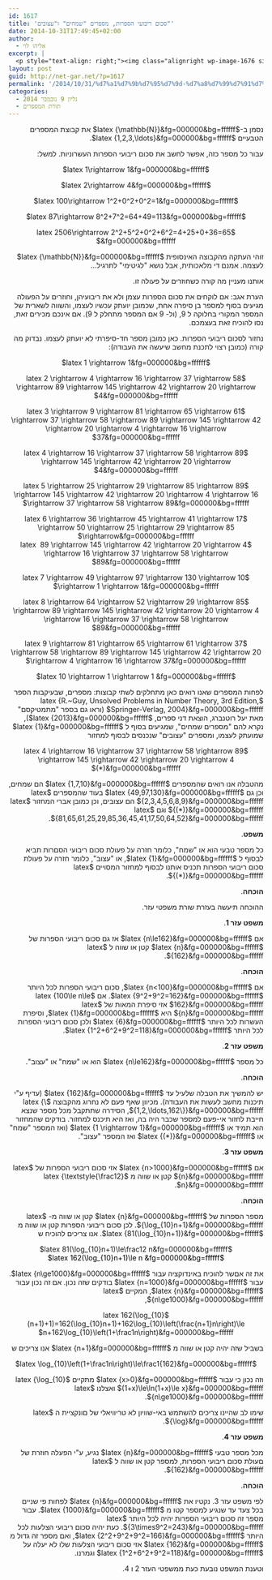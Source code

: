 ```yaml
---
id: 1617
title: 'סכום ריבועי הספרות, מספרים "שמחים" ו"עצובים"'
date: 2014-10-31T17:49:45+02:00
author:
  - אליהו לוי
excerpt: |
  <p style="text-align: right;"><img class="alignright wp-image-1676 size-full" src="http://net-gar.net/wp-content/uploads/2014/10/wath1.png" alt="" width="135" height="58" />מה שהמתמטיקה לא תהיה, היא יפה. ובגיליון הזה יש מאמר יפה על מספרים "שמחים ועצובים". הוא מספר על תהליך מסוים שאפשר לעשות על מספרים: לקחת את סכום ריבועי הספרות שלהם. זוהי פונקציה מן המספרים הטבעיים לעצמם. מה קורה כשחוזרים על התהליך? כלומר מפעילים את הפונקציה על מספר, ואז על ערך הפונקציה שהתקבל, ואז על הערך החדש שהתקבל, וכו'? האם אתם יכולים לנחש מה יקרה?</p>
layout: post
guid: http://net-gar.net/?p=1617
permalink: '/2014/10/31/%d7%a1%d7%9b%d7%95%d7%9d-%d7%a8%d7%99%d7%91%d7%95%d7%a2%d7%99-%d7%94%d7%a1%d7%a4%d7%a8%d7%95%d7%aa-%d7%9e%d7%a1%d7%a4%d7%a8%d7%99%d7%9d-%d7%a9%d7%9e%d7%97%d7%99%d7%9d-%d7%95%d7%a2%d7%a6%d7%95/'
categories:
  - גליון 9 נובמבר 2014
  - תורת המספרים
---
```

<p style="direction: rtl;">
  נסמן ב-$latex {\mathbb{N}}&fg=000000&bg=ffffff$ את קבוצת המספרים הטבעיים $latex {1,2,3,\ldots}&fg=000000&bg=ffffff$.
</p>

<p style="direction: rtl;">
  עבור כל מספר כזה, אפשר לחשב את סכום ריבועי הספרות העשרוניות. למשל:
</p>

<p style="direction: rtl; text-align: center;">
  $latex 1\rightarrow 1&fg=000000&bg=ffffff$
</p>

<p style="direction: rtl; text-align: center;">
  $latex 2\rightarrow 4&fg=000000&bg=ffffff$
</p>

<p style="direction: rtl; text-align: center;">
  $latex 100\rightarrow 1^2+0^2+0^2=1&fg=000000&bg=ffffff$
</p>

<p style="direction: rtl; text-align: center;">
  $latex 87\rightarrow 8^2+7^2=64+49=113&fg=000000&bg=ffffff$
</p>

<p style="direction: rtl; text-align: center;">
  $latex 2506\rightarrow 2^2+5^2+0^2+6^2=4+25+0+36=65 &fg=000000&bg=ffffff$
</p>

<p style="direction: rtl;">
  זוהי העתקה מהקבוצה האינסופית $latex {\mathbb{N}}&fg=000000&bg=ffffff$ לעצמה. אמנם די מלאכותית, אבל נושא "לגיטימי" לתרגיל&#8230;
</p>

<p style="direction: rtl;">
  אותנו מעניין מה קורה כשחוזרים על פעולה זו.
</p>

<p style="direction: rtl;">
  הערת אגב: אם לוקחים את סכום הספרות עצמן ולא את ריבועיהן, וחוזרים על הפעולה מגיעים בסוף למספר בן סיפרה אחת, שכמובן יועתק עכשיו לעצמו, והשווה לשארית של המספר המקורי בחלוקה ל 9, (ול- 9 אם המספר מתחלק ל 9). אם אינכם מכירים זאת, נסו להוכיח זאת בעצמכם.
</p>

<p style="direction: rtl;">
  נחזור לסכום ריבועי הספרות. כאן כמובן מספר חד-סיפרתי לא יועתק לעצמו. נבדוק מה קורה (כמובן רצוי לתכנת מחשב שיעשה את העבודה):
</p>

<p style="direction: rtl; text-align: center;">
  $latex 1 \rightarrow 1&fg=000000&bg=ffffff$
</p>

<p style="direction: rtl; text-align: center;">
  $latex 2 \rightarrow 4 \rightarrow 16 \rightarrow 37 \rightarrow 58 \rightarrow 89 \rightarrow 145 \rightarrow 42 \rightarrow 20 \rightarrow 4&fg=000000&bg=ffffff$
</p>

<p style="direction: rtl; text-align: center;">
  $latex 3 \rightarrow 9 \rightarrow 81 \rightarrow 65 \rightarrow 61 \rightarrow 37 \rightarrow 58 \rightarrow 89 \rightarrow 145 \rightarrow 42 \rightarrow 20 \rightarrow 4 \rightarrow 16 \rightarrow 37&fg=000000&bg=ffffff$
</p>

<p style="direction: rtl; text-align: center;">
  $latex 4 \rightarrow 16 \rightarrow 37 \rightarrow 58 \rightarrow 89 \rightarrow 145 \rightarrow 42 \rightarrow 20 \rightarrow 4&fg=000000&bg=ffffff$
</p>

<p style="direction: rtl; text-align: center;">
  $latex 5 \rightarrow 25 \rightarrow 29 \rightarrow 85 \rightarrow 89 \rightarrow 145 \rightarrow 42 \rightarrow 20 \rightarrow 4 \rightarrow 16 \rightarrow 37 \rightarrow 58 \rightarrow 89&fg=000000&bg=ffffff$
</p>

<p style="direction: rtl; text-align: center;">
  $latex 6 \rightarrow 36 \rightarrow 45 \rightarrow 41 \rightarrow 17 \rightarrow 50 \rightarrow 25 \rightarrow 29 \rightarrow 85 \rightarrow&fg=000000&bg=ffffff$<br /> $latex  89 \rightarrow 145 \rightarrow 42 \rightarrow 20 \rightarrow 4 \rightarrow 16 \rightarrow 37 \rightarrow 58 \rightarrow 89&fg=000000&bg=ffffff$
</p>

<p style="direction: rtl; text-align: center;">
  $latex 7 \rightarrow 49 \rightarrow 97 \rightarrow 130 \rightarrow 10 \rightarrow 1 \rightarrow 1&fg=000000&bg=ffffff$
</p>

<p style="direction: rtl; text-align: center;">
  $latex 8 \rightarrow 64 \rightarrow 52 \rightarrow 29 \rightarrow 85 \rightarrow 89 \rightarrow 145 \rightarrow 42 \rightarrow 20 \rightarrow 4 \rightarrow 16 \rightarrow 37 \rightarrow 58 \rightarrow 89&fg=000000&bg=ffffff$
</p>

<p style="direction: rtl; text-align: center;">
  $latex 9 \rightarrow 81 \rightarrow 65 \rightarrow 61 \rightarrow 37 \rightarrow 58 \rightarrow 89 \rightarrow 145 \rightarrow 42 \rightarrow 20 \rightarrow 4 \rightarrow 16 \rightarrow 37&fg=000000&bg=ffffff$
</p>

<p style="direction: rtl; text-align: center;">
  $latex 10 \rightarrow 1 \rightarrow 1 &fg=000000&bg=ffffff$
</p>

<p style="direction: rtl;">
  לפחות המספרים שאנו רואים כאן מתחלקים לשתי קבוצות: מספרים, שבעיקבות הספר $latex {R.~Guy, Unsolved Problems in Number Theory, 3rd Edition, Springer-Verlag, 2004}&fg=000000&bg=ffffff$ (וראו גם בספר "מתמטיקסם" מאת יעל רוטנברג, הוצאת דני ספרים, $latex {2013}&fg=000000&bg=ffffff$), נקרא להם "מספרים שמחים", שמגיעים בסוף ל $latex {1}&fg=000000&bg=ffffff$ שמועתק לעצמו, ומספרים "עצובים" שנכנסים לבסוף למחזור
</p>

<p style="direction: rtl;" align="center">
  $latex 4 \rightarrow 16 \rightarrow 37 \rightarrow 58 \rightarrow 89 \rightarrow 145 \rightarrow 42 \rightarrow 20 \rightarrow 4 (*)&fg=000000&bg=ffffff$
</p>

<p style="direction: rtl;">
  מהטבלה אנו רואים שהמספרים $latex {1,7,10}&fg=000000&bg=ffffff$ הם שמחים, וכן גם $latex {49,97,130}&fg=000000&bg=ffffff$ בעוד שהמספרים $latex {2,3,4,5,6,8,9}&fg=000000&bg=ffffff$ הם עצובים, וכן כמובן אברי המחזור $latex {(*)}&fg=000000&bg=ffffff$ וגם $latex {81,65,61,25,29,85,36,45,41,17,50,64,52}&fg=000000&bg=ffffff$.
</p>

<p style="direction: rtl;">
  <b>משפט</b>.
</p>

<p style="direction: rtl;">
  כל מספר טבעי הוא או "שמח", כלומר חזרה על פעולת סכום ריבועי הסםרות תביא לבסוף ל $latex {1}&fg=000000&bg=ffffff$, או "עצוב", כלומר חזרה על פעולת סכום ריבועי הספרות תכניס אותנו לבסוף למחזור המסויים $latex {(*)}&fg=000000&bg=ffffff$.
</p>

<p style="direction: rtl;">
  <b>הוכחה</b>.
</p>

<p style="direction: rtl;">
  ההוכחה תיעשה בעזרת שורת משפטי עזר.
</p>

<p style="direction: rtl;">
  <b>משפט עזר 1</b>.
</p>

<p style="direction: rtl;">
  אם $latex {n\le162}&fg=000000&bg=ffffff$ אז גם סכום ריבועי הספרות של $latex {n}&fg=000000&bg=ffffff$ קטן או שווה ל $latex {162}&fg=000000&bg=ffffff$.
</p>

<p style="direction: rtl;">
  <b>הוכחה</b>.
</p>

<p style="direction: rtl;">
  אם $latex {n<100}&fg=000000&bg=ffffff$, סכום ריבועי הספרות לכל היותר $latex {9^2+9^2=162}&fg=000000&bg=ffffff$. אם $latex {100\le n\le 162}&fg=000000&bg=ffffff$ אזי סיפרת המאות של $latex {n}&fg=000000&bg=ffffff$ היא $latex {1}&fg=000000&bg=ffffff$, וסיפרת העשרות לכל היותר $latex {6}&fg=000000&bg=ffffff$ ולכן סכום ריבועי הספרות לכל היותר $latex {1^2+6^2+9^2=118}&fg=000000&bg=ffffff$.
</p>

<p style="direction: rtl;">
  <b>משפט עזר 2</b>.
</p>

<p style="direction: rtl;">
  כל מספר $latex {n\le162}&fg=000000&bg=ffffff$ הוא או "שמח" או "עצוב".
</p>

<p style="direction: rtl;">
  <b>הוכחה</b>.
</p>

<p style="direction: rtl;">
  יש להמשיך את הטבלה שלעיל עד $latex {162}&fg=000000&bg=ffffff$ (עדיף ע"י תיכנות מחשב לעשות את העבודה). מכיוון שאף פעם לא נחרוג מהקבוצה $latex {\{1,2,\ldots,162\}}&fg=000000&bg=ffffff$, הסידרה שתתקבל מכל מספר שנצא חייבת לחזור אי-פעם למספר שכבר היה בה, ואז היא תיכנס למחזור. בודקים שהמחזור הוא תמיד או $latex {1 \rightarrow 1}&fg=000000&bg=ffffff$ (ואז המספר "שמח" או $latex {(*)}&fg=000000&bg=ffffff$ ואז המספר "עצוב".
</p>

<p style="direction: rtl;">
  <b>משפט עזר 3</b>.
</p>

<p style="direction: rtl;">
  אם $latex {n>1000}&fg=000000&bg=ffffff$ אזי סכום ריבועי הספרות של $latex {n}&fg=000000&bg=ffffff$ קטן או שווה מ $latex {\textstyle{\frac12} n}&fg=000000&bg=ffffff$.
</p>

<p style="direction: rtl;">
  <b>הוכחה</b>.
</p>

<p style="direction: rtl;">
  מספר הספרות של $latex {n}&fg=000000&bg=ffffff$ קטן או שווה מ- $latex {\log_{10}n+1}&fg=000000&bg=ffffff$. לכן סכום ריבועי הספרות קטן או שווה מ $latex {81(\log_{10}n+1)}&fg=000000&bg=ffffff$. אנו צריכים להוכיח ש
</p>

<p style="direction: rtl; text-align: center;">
  $latex 81(\log_{10}n+1)\le\frac12 n&fg=000000&bg=ffffff$<br /> <span style="color: #000000;">$latex 162(\log_{10}n+1)\le n &fg=000000&bg=ffffff$</span>
</p>

<p style="direction: rtl;">
  את זה אםשר להוכיח באינדוקציה עבור $latex {n\ge1000}&fg=000000&bg=ffffff$. עבור $latex {n=1000}&fg=000000&bg=ffffff$ בודקים שזה נכון. אם זה נכון עבור $latex {n}&fg=000000&bg=ffffff$, המקיים $latex {n\ge1000}&fg=000000&bg=ffffff$,
</p>

<p style="direction: rtl;" align="center">
  $latex 162(\log_{10}(n+1)+1)=162(\log_{10}n+1)+162\log_{10}\left(\frac{n+1}n\right)\le n+162\log_{10}\left(1+\frac1n\right)&fg=000000&bg=ffffff$
</p>

<p style="direction: rtl;">
  בשביל שזה יהיה קטן או שווה מ $latex {n+1}&fg=000000&bg=ffffff$ אנו צריכים ש
</p>

<p style="direction: rtl;" align="center">
  $latex \log_{10}\left(1+\frac1n\right)\le\frac1{162}&fg=000000&bg=ffffff$
</p>

<p style="direction: rtl;">
  וזה נכון כי עבור $latex {x>0}&fg=000000&bg=ffffff$ מתקיים $latex {\log_{10}(1+x)\le\ln(1+x)\le x}&fg=000000&bg=ffffff$ ואצלנו $latex {n\ge1000}&fg=000000&bg=ffffff$.
</p>

<p style="direction: rtl;">
  שימו לב שהיינו צריכים להשתמש באי-שוויון לא טריוויאלי של םונקציית ה $latex {\log}&fg=000000&bg=ffffff$.
</p>

<p style="direction: rtl;">
  <b>משפט עזר 4</b>.
</p>

<p style="direction: rtl;">
  מכל מספר טבעי $latex {n}&fg=000000&bg=ffffff$ נגיע, ע"י הפעלה חוזרת של םעולת סכום ריבועי הספרות, למספר קטן או שווה ל $latex {162}&fg=000000&bg=ffffff$.
</p>

<p style="direction: rtl;">
  <b>הוכחה</b>.
</p>

<p style="direction: rtl;">
  לפי משפט עזר 3. נקטיו את $latex {n}&fg=000000&bg=ffffff$ לפחות פי שניים בכל צעד עד שנגיע למספר קטו מ $latex {1000}&fg=000000&bg=ffffff$. עבור מספר זה סכום ריבועי הספרות יהיה לכל היותר $latex {3\times9^2=243}&fg=000000&bg=ffffff$. כעת יהיה סכום ריבועי הצלעות לכל היותר $latex {2^2+9^2+9^2=166}&fg=000000&bg=ffffff$, ואם מספר זה גדול מ $latex {162}&fg=000000&bg=ffffff$ אזי סכום ריבועי הצלעות שלו לא יעלה על $latex {1^2+6^2+9^2=118}&fg=000000&bg=ffffff$ וגמרנו.
</p>

<p style="direction: rtl;">
  וטענת המשפט נובעת כעת ממשפטי העזר 2 ו 4.
</p>